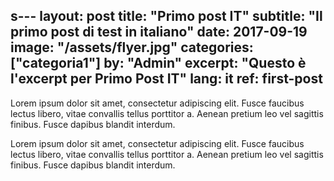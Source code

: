 s---
layout: post
title: "Primo post IT"
subtitle: "Il primo post di test in italiano"
date: 2017-09-19
image: "/assets/flyer.jpg"
categories: ["categoria1"]
by: "Admin"
excerpt: "Questo è l'excerpt per Primo Post IT"
lang: it
ref: first-post
---

Lorem ipsum dolor sit amet, consectetur adipiscing elit. Fusce faucibus lectus libero, vitae convallis tellus porttitor a. Aenean pretium leo vel sagittis finibus. Fusce dapibus blandit interdum.

Lorem ipsum dolor sit amet, consectetur adipiscing elit. Fusce faucibus lectus libero, vitae convallis tellus porttitor a. Aenean pretium leo vel sagittis finibus. Fusce dapibus blandit interdum.
